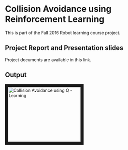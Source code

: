 # Collision Avoidance using Reinforcement Learning

This is part of the Fall 2016 Robot learning course project. 

## Project Report and Presentation slides

Project documents are available in this link.

## Output

<a href="http://www.youtube.com/watch?feature=player_embedded&v=9dVvnyUN0EQ
" target="_blank"><img src="http://img.youtube.com/vi/9dVvnyUN0EQ/0.jpg" 
alt="Collision Avoidance using Q - Learning " width="240" height="180" border="10" /></a>

